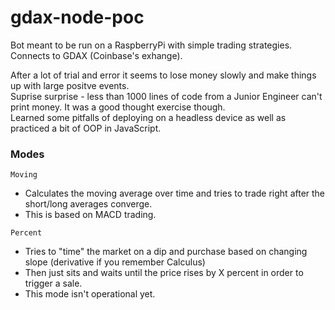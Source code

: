 # gdax-node-poc

Bot meant to be run on a RaspberryPi with simple trading strategies. Connects to GDAX (Coinbase's exhange). 
  
After a lot of trial and error it seems to lose money slowly and make things up with large positve events.    
Suprise surprise - less than 1000 lines of code from a Junior Engineer can't print money. It was a good thought exercise though.  
Learned some pitfalls of deploying on a headless device as well as practiced a bit of OOP in JavaScript.

### Modes

```Moving```
- Calculates the moving average over time and tries to trade right after the short/long averages converge. 
- This is based on MACD trading.

```Percent```
- Tries to "time" the market on a dip and purchase based on changing slope (derivative if you remember Calculus)
- Then just sits and waits until the price rises by X percent in order to trigger a sale.
- This mode isn't operational yet. 
